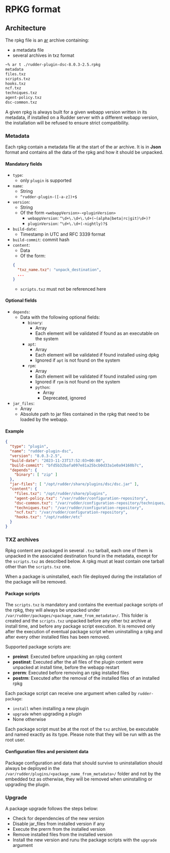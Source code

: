 # RPKG format

## Architecture
The rpkg file is an [ar](https://linux.die.net/man/1/ar) archive containing:
* a metadata file
* several archives in txz format
```bash
~% ar t ./rudder-plugin-dsc-8.0.3-2.5.rpkg
metadata
files.txz
scripts.txz
hooks.txz
ncf.txz
techniques.txz
agent-policy.txz
dsc-common.txz
```
A given rpkg is always built for a given webapp version written in its metadata, if installed on a Rudder server with a different webapp version, the installation will be refused to ensure strict compatibility.
### Metadata
Each rpkg contain a metadata file at the start of the ar archive.
It is in __Json__ format and contains all the data of the rpkg and how it should be unpacked.

#### Mandatory fields
* `type`:
  * only `plugin` is supported
* `name`:
  * String
  * `^rudder-plugin-([-a-z])+$`
* `version`:
  * String
  * Of the form `<webappVersion>-<pluginVersion>`
    * `webappVersion`: `^\d+\.\d+\.\d+(~(alpha|beta|rc|git)\d+)?`
    * `pluginVersion`: `^\d+\.\d+(-nightly)?$`
* `build-date`:
  * Timestamp in UTC and RFC 3339 format
* `build-commit`: commit hash
* `content`:
  * Data
  *  Of the form:
    ```json
    {
      "txz_name.txz": "unpack_destination",
      ...
    }
    ```
  * `scripts.txz` must not be referenced here

#### Optional fields
* `depends`:
  * Data with the following optional fields:
    * `binary`:
      * Array
      * Each element will be validated if found as an executable on the system
    * `apt`:
      * Array
      * Each element will be validated if found installed using dpkg
      * Ignored if `apt` is not found on the system
    * `rpm`:
      * Array
      * Each element will be validated if found installed using rpm
      * Ignored if `rpm` is not found on the system
       * `python`:
         * Array
         * Deprecated, ignored
* `jar_files`:
  * Array
  * Absolute path to jar files contained in the rpkg that need to be loaded by the webapp.

#### Example
```json
{
  "type": "plugin",
  "name": "rudder-plugin-dsc",
  "version": "8.0.3-2.5",
  "build-date": "2023-11-23T17:52:03+00:00",
  "build-commit": "bfd5b32bafa097e81a25bcb0d33a1e0a94160b7c",
  "depends": {
    "binary": [ "zip" ]
  },
  "jar-files": [ "/opt/rudder/share/plugins/dsc/dsc.jar" ],
  "content": {
    "files.txz": "/opt/rudder/share/plugins",
    "agent-policy.txz": "/var/rudder/configuration-repository",
    "dsc-common.txz": "/var/rudder/configuration-repository/techniques/system",
    "techniques.txz": "/var/rudder/configuration-repository",
    "ncf.txz": "/var/rudder/configuration-repository",
    "hooks.txz": "/opt/rudder/etc"
  }
}
```
### TXZ archives

Rpkg content are packaged in several `.txz` tarball, each one of them is unpacked in the associated destination found in the metadata, except for the `scripts.txz` as described below.
A rpkg must at least contain one tarball other than the `scripts.txz` one.

When a package is uninstalled, each file deployed during the installation of the package will be removed.

#### Package scripts
The `scripts.txz` is mandatory and contains the eventual package scripts of the rpkg, they will always be unpacked under `/var/rudder/packages/<package_name_from_metadata>/`. 
This folder is created and the `scripts.txz` unpacked before any other txz archive at install time, and before any package script execution.
It is removed only after the execution of eventual package script when uninstalling a rpkg and after every other installed files has been removed.

Supported package scripts are:
* __preinst__: Executed before unpacking an rpkg content
 * __postinst__: Executed after the all files of the plugin content were unpacked at install time, before the webapp restart
* __prerm__: Executed before removing an rpkg installed files
* __postrm__: Executed after the removal of the installed files of an installed rpkg

Each package script can receive one argument when called by `rudder-package`:
* `install` when installing a new plugin
* `upgrade` when upgrading a plugin
* None otherwise

Each package script must be at the root of the `txz` archive, be executable and named exactly as its type. Please note that they will be run with as the root user.

#### Configuration files and persistent data

Package configuration and data that should survive to uninstallation should always be deployed in the `/var/rudder/plugins/<package_name_from_metadata>/` folder and not by the embedded txz as otherwise, they will be removed when uninstalling or upgrading the plugin.

###  Upgrade
A package upgrade follows the steps below:

* Check for dependencies of the new version
* Disable jar_files from installed version if any
* Execute the prerm from the installed version
* Remove installed files from the installed version
* Install the new version and runu the package scripts with the `upgrade` argument


